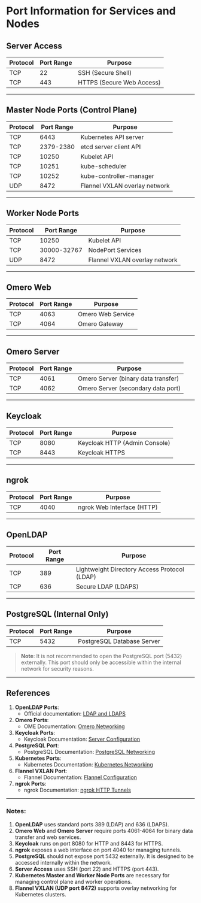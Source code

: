 # Port Information for Services and Nodes

## Server Access

| Protocol | Port Range   | Purpose                         |
|----------|--------------|---------------------------------|
| TCP      | 22           | SSH (Secure Shell)              |
| TCP      | 443          | HTTPS (Secure Web Access)       |

---

## Master Node Ports (Control Plane)

| Protocol | Port Range   | Purpose                         |
|----------|--------------|---------------------------------|
| TCP      | 6443         | Kubernetes API server           |
| TCP      | 2379-2380    | etcd server client API          |
| TCP      | 10250        | Kubelet API                     |
| TCP      | 10251        | kube-scheduler                  |
| TCP      | 10252        | kube-controller-manager         |
| UDP      | 8472         | Flannel VXLAN overlay network   |

---

## Worker Node Ports

| Protocol | Port Range   | Purpose                         |
|----------|--------------|---------------------------------|
| TCP      | 10250        | Kubelet API                     |
| TCP      | 30000-32767  | NodePort Services               |
| UDP      | 8472         | Flannel VXLAN overlay network   |

---

## Omero Web

| Protocol | Port Range   | Purpose                         |
|----------|--------------|---------------------------------|
| TCP      | 4063         | Omero Web Service               |
| TCP      | 4064         | Omero Gateway                   |

---

## Omero Server

| Protocol | Port Range   | Purpose                         |
|----------|--------------|---------------------------------|
| TCP      | 4061         | Omero Server (binary data transfer) |
| TCP      | 4062         | Omero Server (secondary data port) |

---

## Keycloak

| Protocol | Port Range   | Purpose                         |
|----------|--------------|---------------------------------|
| TCP      | 8080         | Keycloak HTTP (Admin Console)   |
| TCP      | 8443         | Keycloak HTTPS                  |

---

## ngrok

| Protocol | Port Range   | Purpose                         |
|----------|--------------|---------------------------------|
| TCP      | 4040         | ngrok Web Interface (HTTP)      |

---

## OpenLDAP

| Protocol | Port Range   | Purpose                         |
|----------|--------------|---------------------------------|
| TCP      | 389          | Lightweight Directory Access Protocol (LDAP) |
| TCP      | 636          | Secure LDAP (LDAPS)             |

---

## PostgreSQL (Internal Only)

| Protocol | Port Range   | Purpose                         |
|----------|--------------|---------------------------------|
| TCP      | 5432         | PostgreSQL Database Server      |

> **Note**: It is not recommended to open the PostgreSQL port (5432) externally. This port should only be accessible within the internal network for security reasons.

---

## References

1. **OpenLDAP Ports**:
   - Official documentation: [LDAP and LDAPS](https://ldap.com/)
2. **Omero Ports**:
   - OME Documentation: [Omero Networking](https://docs.openmicroscopy.org/omero/)
3. **Keycloak Ports**:
   - Keycloak Documentation: [Server Configuration](https://www.keycloak.org/docs/latest/server_installation/)
4. **PostgreSQL Port**:
   - PostgreSQL Documentation: [PostgreSQL Networking](https://www.postgresql.org/docs/)
5. **Kubernetes Ports**:
   - Kubernetes Documentation: [Kubernetes Networking](https://kubernetes.io/docs/reference/ports-and-protocols/)
6. **Flannel VXLAN Port**:
   - Flannel Documentation: [Flannel Configuration](https://github.com/flannel-io/flannel)
7. **ngrok Ports**:
   - ngrok Documentation: [ngrok HTTP Tunnels](https://ngrok.com/docs)

---

### Notes:
1. **OpenLDAP** uses standard ports 389 (LDAP) and 636 (LDAPS).
2. **Omero Web** and **Omero Server** require ports 4061-4064 for binary data transfer and web services.
3. **Keycloak** runs on port 8080 for HTTP and 8443 for HTTPS.
4. **ngrok** exposes a web interface on port 4040 for managing tunnels.
5. **PostgreSQL** should not expose port 5432 externally. It is designed to be accessed internally within the network.
6. **Server Access** uses SSH (port 22) and HTTPS (port 443).
7. **Kubernetes Master and Worker Node Ports** are necessary for managing control plane and worker operations.
8. **Flannel VXLAN (UDP port 8472)** supports overlay networking for Kubernetes clusters.
